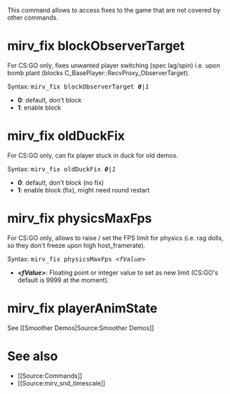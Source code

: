 This command allows to access fixes to the game that are not covered by other commands.

# mirv_fix blockObserverTarget

For CS:GO only, fixes unwanted player switching (spec lag/spin) i.e. upon bomb plant (blocks C_BasePlayer::RecvProxy_ObserverTarget). 

Syntax: <tt>mirv_fix blockObserverTarget _**0**|1_</tt>
* **0**: default, don't block
* **1**: enable block

# mirv_fix oldDuckFix

For CS:GO only, can fix player stuck in duck for old demos.

Syntax: <tt>mirv_fix oldDuckFix _**0**|1_</tt>
* **0**: default, don't block (no fix)
* **1**: enable block (fix), might need round restart

# mirv_fix physicsMaxFps

For CS:GO only, allows to raise / set the FPS limit for physics (i.e. rag dolls, so they don't freeze upon high host_framerate). 

Syntax: <tt>mirv_fix physicsMaxFps _\<fValue\>_</tt>
* **_\<fValue\>_**: Floating point or integer value to set as new limit (CS:GO's default is 9999 at the moment).

# mirv_fix playerAnimState

See [[Smoother Demos|Source:Smoother Demos]]

# See also

* [[Source:Commands]]
* [[Source:mirv_snd_timescale]]